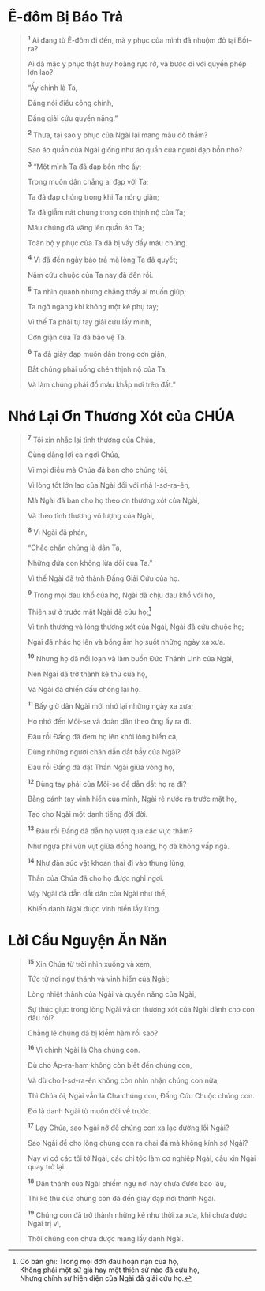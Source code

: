 # Ê-đôm Bị Báo Trả

> <sup><b>1</b></sup> Ai đang từ Ê-đôm đi đến, mà y phục của mình đã nhuộm đỏ tại Bốt-ra?
> 
> Ai đã mặc y phục thật huy hoàng rực rỡ, và bước đi với quyền phép lớn lao?
>
> “Ấy chính là Ta,
> 
> Ðấng nói điều công chính,
> 
> Ðấng giải cứu quyền năng.”
>
> <sup><b>2</b></sup> Thưa, tại sao y phục của Ngài lại mang màu đỏ thắm?
> 
> Sao áo quần của Ngài giống như áo quần của người đạp bồn nho?
>
> <sup><b>3</b></sup> “Một mình Ta đã đạp bồn nho ấy;
> 
> Trong muôn dân chẳng ai đạp với Ta;
> 
> Ta đã đạp chúng trong khi Ta nóng giận;
> 
> Ta đã giẫm nát chúng trong cơn thịnh nộ của Ta;
> 
> Máu chúng đã văng lên quần áo Ta;
> 
> Toàn bộ y phục của Ta đã bị vấy đầy máu chúng.
> 
> <sup><b>4</b></sup> Vì đã đến ngày báo trả mà lòng Ta đã quyết;
> 
> Năm cứu chuộc của Ta nay đã đến rồi.
> 
> <sup><b>5</b></sup> Ta nhìn quanh nhưng chẳng thấy ai muốn giúp;
> 
> Ta ngỡ ngàng khi không một kẻ phụ tay;
> 
> Vì thế Ta phải tự tay giải cứu lấy mình,
> 
> Cơn giận của Ta đã bảo vệ Ta.
> 
> <sup><b>6</b></sup> Ta đã giày đạp muôn dân trong cơn giận,
> 
> Bắt chúng phải uống chén thịnh nộ của Ta,
> 
> Và làm chúng phải đổ máu khắp nơi trên đất.”

# Nhớ Lại Ơn Thương Xót của CHÚA

> <sup><b>7</b></sup> Tôi xin nhắc lại tình thương của Chúa,
> 
> Cùng dâng lời ca ngợi Chúa,
> 
> Vì mọi điều mà Chúa đã ban cho chúng tôi,
> 
> Vì lòng tốt lớn lao của Ngài đối với nhà I-sơ-ra-ên,
> 
> Mà Ngài đã ban cho họ theo ơn thương xót của Ngài,
> 
> Và theo tình thương vô lượng của Ngài,
> 
> <sup><b>8</b></sup> Vì Ngài đã phán,
> 
> “Chắc chắn chúng là dân Ta,
> 
> Những đứa con không lừa dối của Ta.”
> 
> Vì thế Ngài đã trở thành Ðấng Giải Cứu của họ.
> 
> <sup><b>9</b></sup> Trong mọi đau khổ của họ, Ngài đã chịu đau khổ với họ,
> 
> Thiên sứ ở trước mặt Ngài đã cứu họ;[^1-c4966907-0ca9-4cfd-b4bd-678c78f9ba84]
> 
> Vì tình thương và lòng thương xót của Ngài, Ngài đã cứu chuộc họ;
> 
> Ngài đã nhấc họ lên và bồng ẵm họ suốt những ngày xa xưa.
> 
> <sup><b>10</b></sup> Nhưng họ đã nổi loạn và làm buồn Ðức Thánh Linh của Ngài,
> 
> Nên Ngài đã trở thành kẻ thù của họ,
> 
> Và Ngài đã chiến đấu chống lại họ.
>
> <sup><b>11</b></sup> Bấy giờ dân Ngài mới nhớ lại những ngày xa xưa;
> 
> Họ nhớ đến Môi-se và đoàn dân theo ông ấy ra đi.
> 
> Ðâu rồi Ðấng đã đem họ lên khỏi lòng biển cả,
> 
> Dùng những người chăn dẫn dắt bầy của Ngài?
> 
> Ðâu rồi Ðấng đã đặt Thần Ngài giữa vòng họ,
> 
> <sup><b>12</b></sup> Dùng tay phải của Môi-se để dẫn dắt họ ra đi?
> 
> Bằng cánh tay vinh hiển của mình, Ngài rẽ nước ra trước mặt họ,
> 
> Tạo cho Ngài một danh tiếng đời đời.
> 
> <sup><b>13</b></sup> Ðâu rồi Ðấng đã dẫn họ vượt qua các vực thẳm?
> 
> Như ngựa phi vùn vụt giữa đồng hoang, họ đã không vấp ngã.
> 
> <sup><b>14</b></sup> Như đàn súc vật khoan thai đi vào thung lũng,
> 
> Thần của Chúa đã cho họ được nghỉ ngơi.
>
> Vậy Ngài đã dẫn dắt dân của Ngài như thế,
> 
> Khiến danh Ngài được vinh hiển lẫy lừng.

# Lời Cầu Nguyện Ăn Năn

> <sup><b>15</b></sup> Xin Chúa từ trời nhìn xuống và xem,
> 
> Tức từ nơi ngự thánh và vinh hiển của Ngài;
> 
> Lòng nhiệt thành của Ngài và quyền năng của Ngài,
> 
> Sự thúc giục trong lòng Ngài và ơn thương xót của Ngài dành cho con đâu rồi?
> 
> Chẳng lẽ chúng đã bị kiềm hãm rồi sao?
> 
> <sup><b>16</b></sup> Vì chính Ngài là Cha chúng con.
> 
> Dù cho Áp-ra-ham không còn biết đến chúng con,
> 
> Và dù cho I-sơ-ra-ên không còn nhìn nhận chúng con nữa,
> 
> Thì Chúa ôi, Ngài vẫn là Cha chúng con, Ðấng Cứu Chuộc chúng con.
> 
> Đó là danh Ngài từ muôn đời về trước.
> 
> <sup><b>17</b></sup> Lạy Chúa, sao Ngài nỡ để chúng con xa lạc đường lối Ngài?
> 
> Sao Ngài để cho lòng chúng con ra chai đá mà không kính sợ Ngài?
> 
> Nay vì cớ các tôi tớ Ngài, các chi tộc làm cơ nghiệp Ngài, cầu xin Ngài quay trở lại.
> 
> <sup><b>18</b></sup> Dân thánh của Ngài chiếm ngụ nơi này chưa được bao lâu,
> 
> Thì kẻ thù của chúng con đã đến giày đạp nơi thánh Ngài.
> 
> <sup><b>19</b></sup> Chúng con đã trở thành những kẻ như thời xa xưa, khi chưa được Ngài trị vì,
> 
> Thời chúng con chưa được mang lấy danh Ngài.

[^1-c4966907-0ca9-4cfd-b4bd-678c78f9ba84]: Có bản ghi: Trong mọi đớn đau hoạn nạn của họ,\
Không phải một sứ giả hay một thiên sứ nào đã cứu họ,\
Nhưng chính sự hiện diện của Ngài đã giải cứu họ.